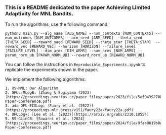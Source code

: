 ### This is a README dedicated to the paper Achieving Limited Adaptivity for MNL Bandits.

To run the algorithms, use the following command: 

`python3 main.py --alg_name [ALG_NAME] --num_contexts [NUM_CONTEXTS] --num_outcomes [NUM_OUTCOMES] --arm_seed [ARM_SEED] --theta_seed [THETA_SEED] --reward_seed [REWARD_SEED] --theta_star [THETA_STAR]  --reward_vec [REWARD_VEC] --horizon [HORIZON] --failure_level [FAILURE_LEVEL] --dim_arms [DIM_ARMS] --num_arms [NUM_ARMS] --param_norm_ub [PARAM_NORM_UB] --reward_norm_ub [REWARD_NORM_UB]`

You can follow the instructions in `Reproducible_Experiments.ipynb` to replicate the experiments shown in the paper.

We implement the following algorithms:

    1. RS-MNL: Our Algorithm
    2. OFUL-MLogB: [Zhang & Sugiyama (2023)(https://proceedings.neurips.cc/paper_files/paper/2023/file/5ef04392708bb2340cb9b7da41225660-Paper-Conference.pdf)
    3. ada-OFU-ECOLog: [Faury et al. (2022)](https://proceedings.mlr.press/v151/faury22a/faury22a.pdf)
    4. OFULog+: [Lee et al. (2023)](https://arxiv.org/abs/2310.18554)
    5. RS-GLinCB: [Sawarni et al. (2024](https://proceedings.neurips.cc/paper_files/paper/2024/file/0faa0019b0a8fcab8e6476bc43078e2e-Paper-Conference.pdf)
